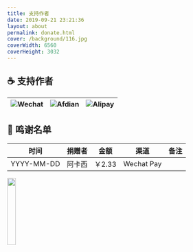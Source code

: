 ```yaml
---
title: 支持作者
date: 2019-09-21 23:21:36
layout: about
permalink: donate.html
cover: /background/116.jpg
coverWidth: 6560
coverHeight: 3032
---
```

## ☕ 支持作者

| ![Wechat](https://imageurl.kuri.ink/images/donate/wechat.png) | ![Afdian](https://imageurl.kuri.ink/images/donate/afdian.png) | ![Alipay](https://imageurl.kuri.ink/images/donate/alipay.png) |
| -------------------------------------------------------------- | -------------------------------------------------------------- | -------------------------------------------------------------- |

## 📑 鸣谢名单

| 时间       | 捐赠者 | 金额   | 渠道       | 备注 |
| ---------- | ------ | ------ | ---------- | ---- |
| YYYY-MM-DD | 阿卡西 | ￥2.33 | Wechat Pay |      |

<img src="https://imageurl.kuri.ink/images/donate/alipay-hb.jpg" style="width:20%;margin:0 auto;">
